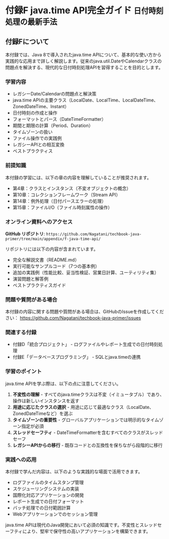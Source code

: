 # <b>付録F</b> <span>java.time API完全ガイド</span> <small>日付時刻処理の最新手法</small>

## 付録Fについて

本付録では、Java 8で導入されたjava.time APIについて、基本的な使い方から実践的な応用まで詳しく解説します。従来のjava.util.DateやCalendarクラスの問題点を解決する、現代的な日付時刻処理APIを習得することを目的とします。

### 学習内容

- レガシーDate/Calendarの問題点と解決策
- java.time APIの主要クラス（LocalDate、LocalTime、LocalDateTime、ZonedDateTime、Instant）
- 日付時刻の作成と操作
- フォーマットとパース（DateTimeFormatter）
- 期間と期限の計算（Period、Duration）
- タイムゾーンの扱い
- ファイル操作での実践例
- レガシーAPIとの相互変換
- ベストプラクティス

### 前提知識

本付録の学習には、以下の章の内容を理解していることが推奨されます。

- 第4章：クラスとインスタンス（不変オブジェクトの概念）
- 第10章：コレクションフレームワーク（Stream API）
- 第14章：例外処理（日付パースエラーの処理）
- 第15章：ファイルI/O（ファイル時刻属性の操作）

### オンライン資料へのアクセス

**GitHub リポジトリ**: `https://github.com/Nagatani/techbook-java-primer/tree/main/appendix/f-java-time-api/`

リポジトリには以下の内容が含まれています。

- 完全な解説文書（README.md）
- 実行可能なサンプルコード（7つの基本例）
- 追加の実践例（性能比較、妥当性検証、営業日計算、ユーティリティ集）
- 演習問題と解答例
- ベストプラクティスガイド

### 問題や質問がある場合

本付録の内容に関する問題や質問がある場合は、GitHubのIssueを作成してください：
https://github.com/Nagatani/techbook-java-primer/issues

### 関連する付録

- 付録D「統合プロジェクト」 - ログファイルやレポート生成での日付時刻処理
- 付録E「データベースプログラミング」 - SQLとjava.timeの連携

### 学習のポイント

java.time APIを学ぶ際は、以下の点に注意してください。

1. **不変性の理解** - すべてのjava.timeクラスは不変（イミュータブル）であり、操作は新しいインスタンスを返す
2. **用途に応じたクラスの選択** - 用途に応じて最適なクラス（LocalDate、ZonedDateTimeなど）を選ぶ
3. **タイムゾーンの重要性** - グローバルアプリケーションでは明示的なタイムゾーン指定が必須
4. **スレッドセーフティ** - DateTimeFormatterを含むすべてのクラスがスレッドセーフ
5. **レガシーAPIからの移行** - 既存コードとの互換性を保ちながら段階的に移行

### 実践への応用

本付録で学んだ内容は、以下のような実践的な場面で活用できます。

- ログファイルのタイムスタンプ管理
- スケジューリングシステムの実装
- 国際化対応アプリケーションの開発
- レポート生成での日付フォーマット
- バッチ処理での日付範囲計算
- Webアプリケーションでのセッション管理

java.time APIは現代のJava開発において必須の知識です。不変性とスレッドセーフティにより、堅牢で保守性の高いアプリケーションを構築できます。